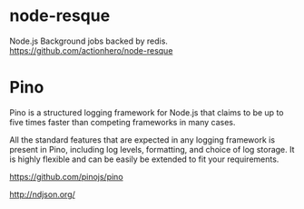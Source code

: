 #  node-resque

 Node.js Background jobs backed by redis. 
https://github.com/actionhero/node-resque


#  Pino

Pino is a structured logging framework for Node.js that claims to be up to five times faster than competing frameworks in many cases.

All the standard features that are expected in any logging framework is present in Pino, including log levels, formatting, and choice of log storage. It is highly flexible and can be easily be extended to fit your requirements.

https://github.com/pinojs/pino


http://ndjson.org/